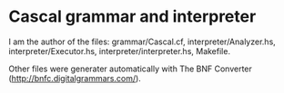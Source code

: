# Cascal grammar and interpreter

I am the author of the files: grammar/Cascal.cf, interpreter/Analyzer.hs, interpreter/Executor.hs, interpreter/interpreter.hs, Makefile.

Other files were generater automatically with The BNF Converter (http://bnfc.digitalgrammars.com/).
